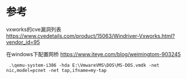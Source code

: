 # 参考

vxworks的cve漏洞列表 https://www.cvedetails.com/product/15063/Windriver-Vxworks.html?vendor_id=95

在windows下配置网桥 https://www.iteye.com/blog/weimingtom-903245

```shell
 .\qemu-system-i386 -hda E:\VmwareVMS\DOS\MS-DOS.vmdk -net nic,model=pcnet -net tap,ifname=my-tap
```

